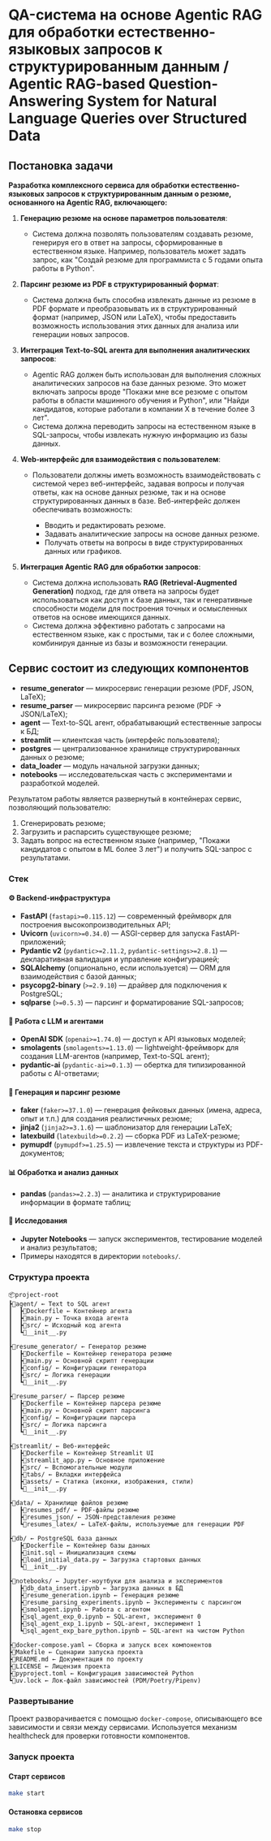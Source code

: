 # QA-система на основе Agentic RAG для обработки естественно-языковых запросов к структурированным данным / Agentic RAG-based Question-Answering System for Natural Language Queries over Structured Data

## Постановка задачи

**Разработка комплексного сервиса для обработки естественно-языковых запросов к структурированным данным о резюме, основанного на Agentic RAG, включающего:**

1. **Генерацию резюме на основе параметров пользователя**:

   * Система должна позволять пользователям создавать резюме, генерируя его в ответ на запросы, сформированные в естественном языке. Например, пользователь может задать запрос, как "Создай резюме для программиста с 5 годами опыта работы в Python".

2. **Парсинг резюме из PDF в структурированный формат**:

   * Система должна быть способна извлекать данные из резюме в PDF формате и преобразовывать их в структурированный формат (например, JSON или LaTeX), чтобы предоставить возможность использования этих данных для анализа или генерации новых запросов.

3. **Интеграция Text-to-SQL агента для выполнения аналитических запросов**:

   * Agentic RAG должен быть использован для выполнения сложных аналитических запросов на базе данных резюме. Это может включать запросы вроде "Покажи мне все резюме с опытом работы в области машинного обучения и Python", или "Найди кандидатов, которые работали в компании X в течение более 3 лет".
   * Система должна переводить запросы на естественном языке в SQL-запросы, чтобы извлекать нужную информацию из базы данных.

4. **Web-интерфейс для взаимодействия с пользователем**:

   * Пользователи должны иметь возможность взаимодействовать с системой через веб-интерфейс, задавая вопросы и получая ответы, как на основе данных резюме, так и на основе структурированных данных в базе. Веб-интерфейс должен обеспечивать возможность:

     * Вводить и редактировать резюме.
     * Задавать аналитические запросы на основе данных резюме.
     * Получать ответы на вопросы в виде структурированных данных или графиков.

5. **Интеграция Agentic RAG для обработки запросов**:

   * Система должна использовать **RAG (Retrieval-Augmented Generation)** подход, где для ответа на запросы будет использоваться как доступ к базе данных, так и генеративные способности модели для построения точных и осмысленных ответов на основе имеющихся данных.
   * Система должна эффективно работать с запросами на естественном языке, как с простыми, так и с более сложными, комбинируя данные из базы и возможности генерации.

## Сервис состоит из следующих компонентов

* **resume\_generator** — микросервис генерации резюме (PDF, JSON, LaTeX);
* **resume\_parser** — микросервис парсинга резюме (PDF → JSON/LaTeX);
* **agent** — Text-to-SQL агент, обрабатывающий естественные запросы к БД;
* **streamlit** — клиентская часть (интерфейс пользователя);
* **postgres** — централизованное хранилище структурированных данных о резюме;
* **data\_loader** — модуль начальной загрузки данных;
* **notebooks** — исследовательская часть с экспериментами и разработкой моделей.

Результатом работы является развернутый в контейнерах сервис, позволяющий пользователю:

1. Сгенерировать резюме;
2. Загрузить и распарсить существующее резюме;
3. Задать вопрос на естественном языке (например, "Покажи кандидатов с опытом в ML более 3 лет") и получить SQL-запрос с результатами.

### Стек

#### ⚙️ Backend-инфраструктура

* **FastAPI** (`fastapi>=0.115.12`) — современный фреймворк для построения высокопроизводительных API;
* **Uvicorn** (`uvicorn>=0.34.0`) — ASGI-сервер для запуска FastAPI-приложений;
* **Pydantic v2** (`pydantic>=2.11.2`, `pydantic-settings>=2.8.1`) — декларативная валидация и управление конфигурацией;
* **SQLAlchemy** (опционально, если используется) — ORM для взаимодействия с базой данных;
* **psycopg2-binary** (`>=2.9.10`) — драйвер для подключения к PostgreSQL;
* **sqlparse** (`>=0.5.3`) — парсинг и форматирование SQL-запросов;

#### 🧠 Работа с LLM и агентами

* **OpenAI SDK** (`openai>=1.74.0`) — доступ к API языковых моделей;
* **smolagents** (`smolagents>=1.13.0`) — lightweight-фреймворк для создания LLM-агентов (например, Text-to-SQL агент);
* **pydantic-ai** (`pydantic-ai>=0.1.3`) — обертка для типизированной работы с AI-ответами;

#### 📄 Генерация и парсинг резюме

* **faker** (`faker>=37.1.0`) — генерация фейковых данных (имена, адреса, опыт и т.п.) для создания реалистичных резюме;
* **jinja2** (`jinja2>=3.1.6`) — шаблонизатор для генерации LaTeX;
* **latexbuild** (`latexbuild>=0.2.2`) — сборка PDF из LaTeX-резюме;
* **pymupdf** (`pymupdf>=1.25.5`) — извлечение текста и структуры из PDF-документов;

#### 📊 Обработка и анализ данных

* **pandas** (`pandas>=2.2.3`) — аналитика и структурирование информации в формате таблиц;

#### 🧪 Исследования

* **Jupyter Notebooks** — запуск экспериментов, тестирование моделей и анализ результатов;
* Примеры находятся в директории `notebooks/`.

### Структура проекта

```plaintext
📦project-root
┣📂agent/ ← Text to SQL агент
┃  ┣📜Dockerfile ← Контейнер агента
┃  ┣📜main.py ← Точка входа агента
┃  ┣📂src/ ← Исходный код агента
┃  ┗📜__init__.py
┃
┣📂resume_generator/ ← Генератор резюме
┃  ┣📜Dockerfile ← Контейнер генератора резюме
┃  ┣📜main.py ← Основной скрипт генерации
┃  ┣📂config/ ← Конфигурации генератора
┃  ┣📂src/ ← Логика генерации
┃  ┗📜__init__.py
┃
┣📂resume_parser/ ← Парсер резюме
┃  ┣📜Dockerfile ← Контейнер парсера резюме
┃  ┣📜main.py ← Основной скрипт парсинга
┃  ┣📂config/ ← Конфигурации парсера
┃  ┣📂src/ ← Логика парсинга
┃  ┗📜__init__.py
┃
┣📂streamlit/ ← Веб-интерфейс
┃  ┣📜Dockerfile ← Контейнер Streamlit UI
┃  ┣📜streamlit_app.py ← Основное приложение
┃  ┣📂src/ ← Вспомогательные модули
┃  ┣📂tabs/ ← Вкладки интерфейса
┃  ┣📂assets/ ← Статика (иконки, изображения, стили)
┃  ┗📜__init__.py
┃
┣📂data/ ← Хранилище файлов резюме
┃  ┣📂resumes_pdf/ ← PDF-файлы резюме
┃  ┣📂resumes_json/ ← JSON-представления резюме
┃  ┗📂resumes_latex/ ← LaTeX-файлы, используемые для генерации PDF
┃
┣📂db/ ← PostgreSQL база данных
┃  ┣📜Dockerfile ← Контейнер базы данных
┃  ┣📜init.sql ← Инициализация схемы
┃  ┣📜load_initial_data.py ← Загрузка стартовых данных
┃  ┗📜__init__.py
┃
┣📂notebooks/ ← Jupyter-ноутбуки для анализа и экспериментов
┃  ┣📜db_data_insert.ipynb ← Загрузка данных в БД
┃  ┣📜resume_generation.ipynb ← Генерация резюме
┃  ┣📜resume_parsing_experiments.ipynb ← Эксперименты с парсингом
┃  ┣📜smolagent.ipynb ← Работа с агентом
┃  ┣📜sql_agent_exp_0.ipynb ← SQL-агент, эксперимент 0
┃  ┣📜sql_agent_exp_1.ipynb ← SQL-агент, эксперимент 1
┃  ┗📜sql_agent_exp_bare_python.ipynb ← SQL-агент на чистом Python
┃
┣📜docker-compose.yaml ← Сборка и запуск всех компонентов
┣📜Makefile ← Сценарии запуска проекта
┣📜README.md ← Документация по проекту
┣📜LICENSE ← Лицензия проекта
┣📜pyproject.toml ← Конфигурация зависимостей Python
┗📜uv.lock ← Лок-файл зависимостей (PDM/Poetry/Pipenv)
```

### Развертывание

Проект разворачивается с помощью `docker-compose`, описывающего все зависимости и связи между сервисами. Используется механизм healthcheck для проверки готовности компонентов.

### Запуск проекта

#### Старт сервисов

```bash
make start
```

#### Остановка сервисов

```bash
make stop
```

